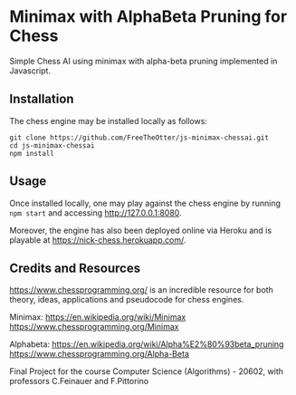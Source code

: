 # Minimax with AlphaBeta Pruning for Chess
Simple Chess AI using minimax with alpha-beta pruning implemented in Javascript. 

## Installation
The chess engine may be installed locally as follows:

``` 
git clone https://github.com/FreeTheOtter/js-minimax-chessai.git
cd js-minimax-chessai
npm install
```

## Usage
Once installed locally, one may play against the chess engine by running `npm start` and accessing http://127.0.0.1:8080.

Moreover, the engine has also been deployed online via Heroku and is playable at https://nick-chess.herokuapp.com/.


## Credits and Resources
https://www.chessprogramming.org/ is an incredible resource for both theory, ideas, applications and pseudocode for chess engines.

Minimax:
https://en.wikipedia.org/wiki/Minimax
https://www.chessprogramming.org/Minimax

Alphabeta:
https://en.wikipedia.org/wiki/Alpha%E2%80%93beta_pruning
https://www.chessprogramming.org/Alpha-Beta

Final Project for the course Computer Science (Algorithms) - 20602, with professors C.Feinauer and F.Pittorino
